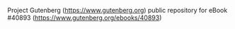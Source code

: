 Project Gutenberg (https://www.gutenberg.org) public repository for eBook #40893 (https://www.gutenberg.org/ebooks/40893)
